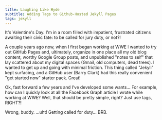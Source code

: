 ```yaml
---
title: Laughing Like Hyde
subtitle: Adding Tags to Github-Hosted Jekyll Pages
tags: jekyll
---
```


It's Valentine's Day.  I'm in a room filled with impatient, frustrated citizens awaiting
their civic fate: to be called for jury duty, or not?!

A couple years ago now, when I first began working at WWE I wanted to try out GitHub Pages and,
ultimately, organize in one place all my old blog content, worthy Google Group posts, and unpublished "notes to 
self" that lay scattered about my digital spaces (Gmail, old computers, dead trees).  I wanted to
get up and going with minimal friction.  This thing called "Jekyll" kept surfacing, and a GitHub user (Barry Clark) had
this really convenient "get started now" starter pack.  Great!

Ok, fast forward a few years and I've developed some wants... For example, how can I quickly look at all
the Facebook Graph article I wrote while working at WWE?  Well, that should be pretty simple, right? Just
use tags, RIGHT?!

Wrong, buddy. ...uht!  Getting called for duty... BRB.
